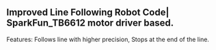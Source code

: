 Improved Line Following Robot Code| SparkFun_TB6612 motor driver based. 
-
Features: Follows line with higher precision, Stops at the end of the line. 
